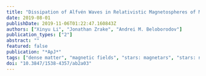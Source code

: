 ```yaml
---
title: "Dissipation of Alfvén Waves in Relativistic Magnetospheres of Magnetars"
date: 2019-08-01
publishDate: 2019-11-06T01:22:47.160843Z
authors: ["Xinyu Li", "Jonathan Zrake", "Andrei M. Beloborodov"]
publication_types: ["2"]
abstract: ""
featured: false
publication: "*ApJ*"
tags: ["dense matter", "magnetic fields", "stars: magnetars", "stars: neutron", "waves", "Astrophysics - High Energy Astrophysical Phenomena"]
doi: "10.3847/1538-4357/ab2a03"
---
```


